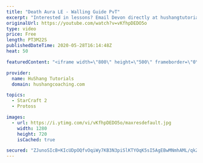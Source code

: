 ```yaml
---
title: "Death Aura LE - Walling Guide PvT"
excerpt: "Interested in lessons? Email Devon directly at hushangtutorials@outlook.com ------------------------------------------------------------------------------------------------------- Want to support HuShang Tutorials directly? Patreon is a website where you can contribute a monthly donation that will help"
originalUrl: https://youtube.com/watch?v=vKfhpDEDO5o
type: video
price: Free
length: PT3M22S
publishedDateTime: 2020-05-28T16:14:48Z
heat: 50

featuredContent: "<iframe width=\"800\" height=\"500\" frameborder=\"0\" src=\"https://www.youtube.com/embed/vKfhpDEDO5o\" allow=\"accelerometer; autoplay; encrypted-media; gyroscope; picture-in-picture\" allowfullscreen></iframe>"

provider:
  name: HuShang Tutorials
  domain: hushangcoaching.com

topics:
  - StarCraft 2
  - Protoss

images:
  - url: https://i.ytimg.com/vi/vKfhpDEDO5o/maxresdefault.jpg
    width: 1280
    height: 720
    isCached: true

secured: "ZJunoSIcB+KIcUDpOQfvOqiWy7KB3N3piSlKTYOqK5sI5AgEBwMNmhAML/qkZgA7DHmfSsExZetMHMk0H0BL4BJx73OxrzXj1/J7H/pcuiq2P9d20Hptg4nhAwMOiB3Fk3JnNI7jT/QUoWH8Ed10PYFtXzxOw0vlXUIf9daTHuCHthNbv7t9QNTggtazzGcR6DdLVz+2PJfFFs7FSZ5mrjiEJUg5b9+bH2Lc0f3S9JzJikOLCW53lEfs09QS5N9ufzkRfYDzTgm3o7RhAJpQ2s1sYhlvd7uT9jbskLbcF7+LXrpP3UY+2k5hAxtDsxTEirW5qbZubPg+/8tzDNoSVwAxrNgWwTfzuwD6/7qfZKoXqQgm1N4YF6vPrRUdpacCYUd49qbPTCWLim4rrGtxvRlARXUYVCxLjHqxP7ch608=;riGmKkDDJASl+y8txMwF4Q=="
---
```


